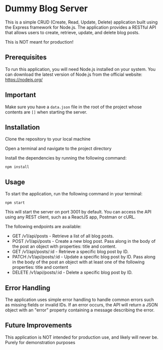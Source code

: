 # Dummy Blog Server

This is a simple CRUD (Create, Read, Update, Delete) application built using the Express framework for Node.js. The application provides a RESTful API that allows users to create, retrieve, update, and delete blog posts.

This is NOT meant for production!

## Prerequisites

To run this application, you will need Node.js installed on your system. You can download the latest version of Node.js from the official website: https://nodejs.org/

## Important

Make sure you have a `data.json` file in the root of the project whose contents are `[]` when starting the server.

## Installation

Clone the repository to your local machine

Open a terminal and navigate to the project directory

Install the dependencies by running the following command:

```
npm install
```

## Usage

To start the application, run the following command in your terminal:

```
npm start
```

This will start the server on port 3001 by default. You can access the API using any REST client, such as a ReactJS app, Postman or cURL.

The following endpoints are available:

- GET /v1/api/posts - Retrieve a list of all blog posts.
- POST /v1/api/posts - Create a new blog post. Pass along in the body of the post an object with properties: title and content.
- GET /v1/api/posts/:id - Retrieve a specific blog post by ID.
- PATCH /v1/api/posts/:id - Update a specific blog post by ID. Pass along in the body of the post an object with at least one of the following properties: title and content
- DELETE /v1/api/posts/:id - Delete a specific blog post by ID.

## Error Handling

The application uses simple error handling to handle common errors such as missing fields or invalid IDs. If an error occurs, the API will return a JSON object with an "error" property containing a message describing the error.

## Future Improvements

This application is NOT intended for production use, and likely will never be. Purely for demonstration purposes
